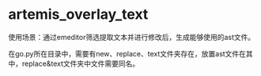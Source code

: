 # artemis_overlay_text

使用场景：通过emeditor筛选提取文本并进行修改后，生成能够使用的ast文件。

在go.py所在目录中，需要有new、replace、text文件夹存在，放置ast文件在其中，replace&text文件夹中文件需要同名。

